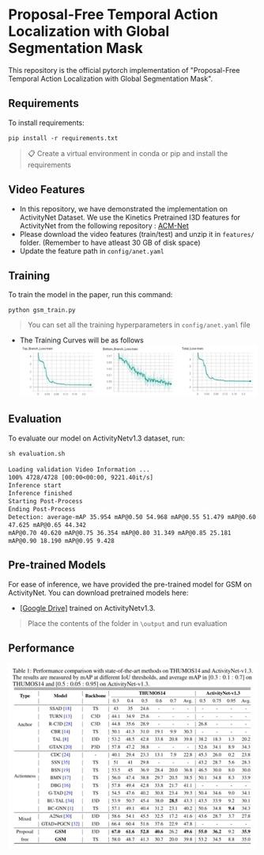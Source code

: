# Proposal-Free Temporal Action Localization with Global Segmentation Mask

This repository is the official pytorch implementation of "Proposal-Free Temporal Action Localization with Global Segmentation Mask". 


## Requirements

To install requirements:

```Environment Setup
pip install -r requirements.txt
```

>📋  Create a virtual environment in conda or pip and install the requirements

## Video Features

* In this repository, we have demonstrated the implementation on ActivityNet Dataset. We use the Kinetics Pretrained I3D features for ActivityNet from the following repository : [ACM-Net](https://github.com/ispc-lab/ACM-Net)
* Please download the video features (train/test) and unzip it in `features/` folder. (Remember to have atleast 30 GB of disk space)
* Update the feature path in `config/anet.yaml`

## Training

To train the model in the paper, run this command:

```train
python gsm_train.py 
```
> You can set all the training hyperparameters in `config/anet.yaml` file
* The Training Curves will be as follows
![](https://github.com/sauradip/GSM/blob/main/loss_picture.png)

## Evaluation

To evaluate our model on ActivityNetv1.3 dataset, run:

```inference
sh evaluation.sh

Loading validation Video Information ...
100% 4728/4728 [00:00<00:00, 9221.40it/s] 
Inference start
Inference finished
Starting Post-Process
Ending Post-Process
Detection: average-mAP 35.954 mAP@0.50 54.968 mAP@0.55 51.479 mAP@0.60 47.625 mAP@0.65 44.342 
mAP@0.70 40.620 mAP@0.75 36.354 mAP@0.80 31.349 mAP@0.85 25.181 mAP@0.90 18.190 mAP@0.95 9.428
```

## Pre-trained Models

For ease of inference, we have provided the pre-trained model for GSM on ActivityNet.
You can download pretrained models here:

- [[Google Drive]](https://drive.google.com/drive/folders/1kG7b0hxktEWE_UmZDok4BN_RmKALhlH_?usp=sharing) trained on ActivityNetv1.3. 
>  Place the contents of the folder in `\output` and run evaluation

## Performance

![](https://github.com/sauradip/GSM/blob/main/Screenshot%202021-06-03%20at%208.02.52%20PM.png)



